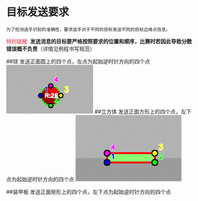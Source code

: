 # 目标发送要求
    为了检测选手识别的准确性，要求选手对于不同的目标发送不同的目标边缘点信息。
  <font style="color:#DF2A3F;">特别提醒:</font>  **发送消息的目标要严格按照要求的位置和顺序，比赛时若因此导致分数错误概不负责**（详情见例程书写规范）  

  ##球
  发送正面圆上的四个点，左点为起始逆时针方向的四个点
  ![circle](../resource/circle.png)
  ##立方体
  发送正面方形上的四个点，左下点为起始逆时针方向的四个点
  ![rect](../resource/rect.png)

  ##装甲板
  发送正面矩形上的四个点，左下点为起始逆时针方向的四个点
